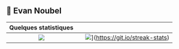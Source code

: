 ## :man: Evan Noubel


| Quelques statistiques | | |
| :---: |:---:| :---:|
| ![](https://github-readme-stats.vercel.app/api/top-langs/?username=EvanNbl&theme=radical&hide_langs_below=8&count_private=true)     |  | ![](http://github-readme-streak-stats.herokuapp.com?user=EvanNbl&theme=dark&hide_border=true&date_format=j%20M%5B%20Y%5D)](https://git.io/streak-stats) |
